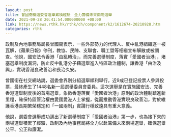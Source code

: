 ```yaml
---
layout: post
title: 曾國衞稱選委會選舉累積經驗　全力籌備未來兩場選舉
date: 2021-09-28 20:41:54.000000000 +08:00
link: https://news.rthk.hk/rthk/ch/component/k2/1612674-20210928.htm
categories: rthk
---
```


政制及內地事務局局長曾國衞表示，一些外部勢力的代理人、反中亂港組織逐一被瓦解，《蘋果日報》停刊，教協、民陣、支聯會、職工盟等相繼宣布解散或被調查。他說，國安法令香港「由亂轉治」，而完善選舉制度，落實「愛國者治港」，堵塞選舉制度漏洞，防止反中亂港分子藉選舉進入特區政治體制，讓香港「由治及興」，實現香港良政善治和長治久安。

曾國衞在社交網站說，選委會界別分組選舉順利舉行。近9成已登記投票人參與投票，最終產生了1448名新一屆選舉委員會委員。這次選舉是在實施國安法、完善香港選舉制度後的首場選舉，象徵香港落實「愛國者治港」原則的政治體制踏進新里程，確保特區管治權由愛國愛港人士掌握，從而推動香港實現良政善治，對於維護香港長期繁榮穩定和「一國兩制」實踐行穩致遠具有重大意義。

他說，選委會選舉成功邁出了新選舉制度下「愛國者治港」第一步，也為接下來的兩場選舉積累了經驗，政制及內地事務局將全力以赴籌備未來兩場選舉，確保選舉公平、公正和廉潔。
